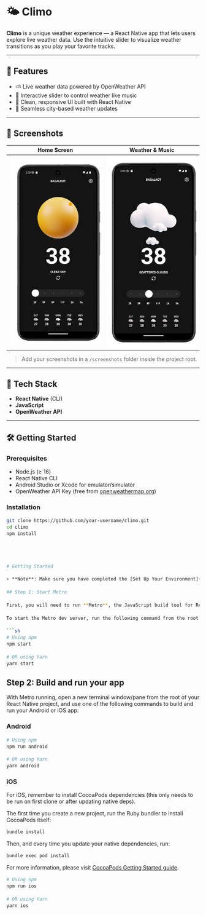 # 🌤️ Climo

**Climo** is a unique weather experience — a React Native app that lets users explore live weather data. Use the intuitive slider to visualize weather transitions as you play your favorite tracks.

---

## 🚀 Features

- ⛅ Live weather data powered by OpenWeather API
- 🎵 Interactive slider to control weather like music
- 📱 Clean, responsive UI built with React Native
- 🔄 Seamless city-based weather updates

---

## 📸 Screenshots

| Home Screen                                      | Weather & Music                                       |
| ------------------------------------------------ | ----------------------------------------------------- |
| ![Home](./screenshots/WeatherPage-Photoroom.png) | ![Weather](./screenshots/WeatherSlider-Photoroom.png) |

> Add your screenshots in a `/screenshots` folder inside the project root.

---

## 🧰 Tech Stack

- **React Native** (CLI)
- **JavaScript**
- **OpenWeather API**

---

## 🛠️ Getting Started

### Prerequisites

- Node.js (≥ 16)
- React Native CLI
- Android Studio or Xcode for emulator/simulator
- OpenWeather API Key (free from [openweathermap.org](https://openweathermap.org/api))

### Installation

````bash
git clone https://github.com/your-username/climo.git
cd climo
npm install




# Getting Started

> **Note**: Make sure you have completed the [Set Up Your Environment](https://reactnative.dev/docs/set-up-your-environment) guide before proceeding.

## Step 1: Start Metro

First, you will need to run **Metro**, the JavaScript build tool for React Native.

To start the Metro dev server, run the following command from the root of your React Native project:

```sh
# Using npm
npm start

# OR using Yarn
yarn start
````

## Step 2: Build and run your app

With Metro running, open a new terminal window/pane from the root of your React Native project, and use one of the following commands to build and run your Android or iOS app:

### Android

```sh
# Using npm
npm run android

# OR using Yarn
yarn android
```

### iOS

For iOS, remember to install CocoaPods dependencies (this only needs to be run on first clone or after updating native deps).

The first time you create a new project, run the Ruby bundler to install CocoaPods itself:

```sh
bundle install
```

Then, and every time you update your native dependencies, run:

```sh
bundle exec pod install
```

For more information, please visit [CocoaPods Getting Started guide](https://guides.cocoapods.org/using/getting-started.html).

```sh
# Using npm
npm run ios

# OR using Yarn
yarn ios
```

